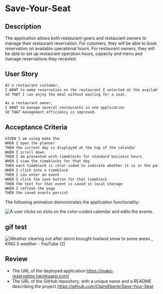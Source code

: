 # Save-Your-Seat

## Description

The application allows both restaurant-goers and restaurant owners to manage their restaurant reservation. For cutomers, they will be able to book reservation on available operational hours. For restaurant owners, they will be able to set up restaurant operation hours, capacity and menu and manage reservations they recevied.


## User Story

```md
AS a restaurant customer,
I WANT to make reservation on the restaurant I selected at the available hour
SO THAT I can enjoy the meal without waiting for a seat.

As a restaurant owner,
I WANT to manage several restaurants in one application 
SO THAT management efficiency is improved.
```

## Acceptance Criteria

```md
GIVEN I am using make the 
WHEN I open the planner
THEN the current day is displayed at the top of the calendar
WHEN I scroll down
THEN I am presented with timeblocks for standard business hours
WHEN I view the timeblocks for that day
THEN each timeblock is color coded to indicate whether it is in the past, present, or future
WHEN I click into a timeblock
THEN I can enter an event
WHEN I click the save button for that timeblock
THEN the text for that event is saved in local storage
WHEN I refresh the page
THEN the saved events persist
```

The following animation demonstrates the application functionality:

![A user clicks on slots on the color-coded calendar and edits the events.](./Assets/Work%20Day%20Scheduler.gif)

## gif test
![Weather clearing out after storm brought lowland snow to some areas _ KING 5 weather - YouTube (2)](https://user-images.githubusercontent.com/67940686/218871701-b1d8023c-15eb-456c-bc7b-aa71e1beb6db.gif)



## Review

* The URL of the deployed application
https://make-reservation.herokuapp.com/
* The URL of the GitHub repository, with a unique name and a README describing the project
https://github.com/ClaireEberle/Save-Your-Seat

